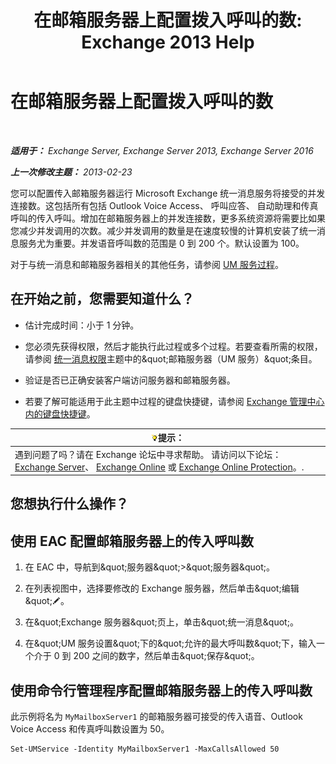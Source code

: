 ﻿---
title: '在邮箱服务器上配置拨入呼叫的数: Exchange 2013 Help'
TOCTitle: 在邮箱服务器上配置拨入呼叫的数
ms:assetid: 419e1de9-2bf8-48a8-824d-2a536b0a6d90
ms:mtpsurl: https://technet.microsoft.com/zh-cn/library/Aa997637(v=EXCHG.150)
ms:contentKeyID: 50556556
ms.date: 05/21/2018
mtps_version: v=EXCHG.150
ms.translationtype: MT
---

# 在邮箱服务器上配置拨入呼叫的数

 

_**适用于：** Exchange Server, Exchange Server 2013, Exchange Server 2016_

_**上一次修改主题：** 2013-02-23_

您可以配置传入邮箱服务器运行 Microsoft Exchange 统一消息服务将接受的并发连接数。这包括所有包括 Outlook Voice Access、 呼叫应答、 自动助理和传真呼叫的传入呼叫。增加在邮箱服务器上的并发连接数，更多系统资源将需要比如果您减少并发调用的次数。减少并发调用的数量是在速度较慢的计算机安装了统一消息服务尤为重要。并发语音呼叫数的范围是 0 到 200 个。默认设置为 100。

对于与统一消息和邮箱服务器相关的其他任务，请参阅 [UM 服务过程](um-services-procedures-exchange-2013-help.md)。

## 在开始之前，您需要知道什么？

  - 估计完成时间：小于 1 分钟。

  - 您必须先获得权限，然后才能执行此过程或多个过程。若要查看所需的权限，请参阅 [统一消息权限](unified-messaging-permissions-exchange-2013-help.md)主题中的\&quot;邮箱服务器（UM 服务）\&quot;条目。

  - 验证是否已正确安装客户端访问服务器和邮箱服务器。

  - 若要了解可能适用于此主题中过程的键盘快捷键，请参阅 [Exchange 管理中心内的键盘快捷键](keyboard-shortcuts-in-the-exchange-admin-center-exchange-online-protection-help.md)。

<table>
<thead>
<tr class="header">
<th><img src="images/Bb124558.tip(EXCHG.150).gif" title="提示" alt="提示" />提示：</th>
</tr>
</thead>
<tbody>
<tr class="odd">
<td>遇到问题了吗？请在 Exchange 论坛中寻求帮助。 请访问以下论坛：<a href="https://go.microsoft.com/fwlink/p/?linkid=60612">Exchange Server</a>、 <a href="https://go.microsoft.com/fwlink/p/?linkid=267542">Exchange Online</a> 或 <a href="https://go.microsoft.com/fwlink/p/?linkid=285351">Exchange Online Protection</a>。.</td>
</tr>
</tbody>
</table>


## 您想执行什么操作？

## 使用 EAC 配置邮箱服务器上的传入呼叫数

1.  在 EAC 中，导航到\&quot;服务器\&quot;\>\&quot;服务器\&quot;。

2.  在列表视图中，选择要修改的 Exchange 服务器，然后单击\&quot;编辑\&quot;![编辑图标](images/Bb124582.6f53ccb2-1f13-4c02-bea0-30690e6ea71d(EXCHG.150).gif "编辑图标")。

3.  在\&quot;Exchange 服务器\&quot;页上，单击\&quot;统一消息\&quot;。

4.  在\&quot;UM 服务设置\&quot;下的\&quot;允许的最大呼叫数\&quot;下，输入一个介于 0 到 200 之间的数字，然后单击\&quot;保存\&quot;。

## 使用命令行管理程序配置邮箱服务器上的传入呼叫数

此示例将名为 `MyMailboxServer1` 的邮箱服务器可接受的传入语音、Outlook Voice Access 和传真呼叫数设置为 50。

    Set-UMService -Identity MyMailboxServer1 -MaxCallsAllowed 50

